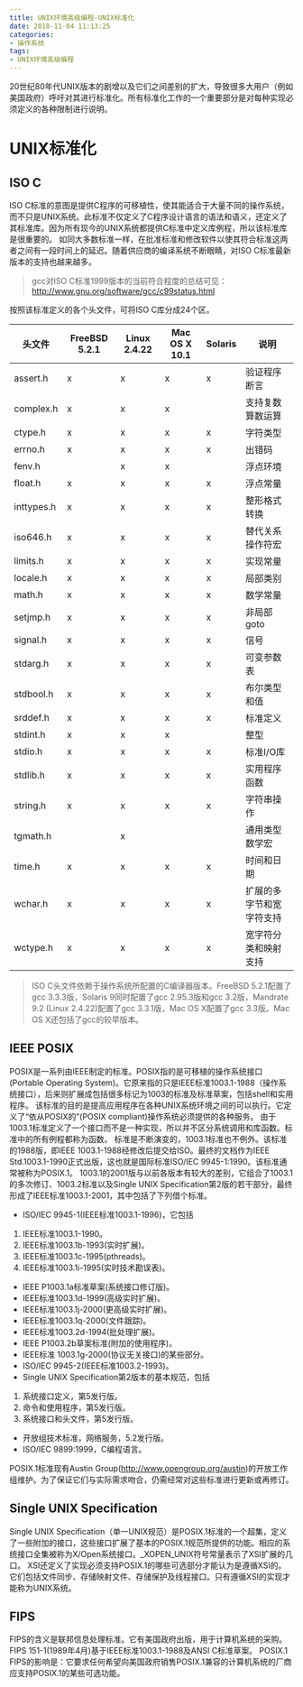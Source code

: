 ```yaml
---
title: UNIX环境高级编程-UNIX标准化
date: 2018-11-04 11:13:25
categories:
- 操作系统
tags:
- UNIX环境高级编程
---
```

20世纪80年代UNIX版本的剧增以及它们之间差别的扩大，导致很多大用户（例如美国政府）呼吁对其进行标准化。所有标准化工作的一个重要部分是对每种实现必须定义的各种限制进行说明。

# UNIX标准化

## ISO C

ISO C标准的意图是提供C程序的可移植性，使其能适合于大量不同的操作系统，而不只是UNIX系统。此标准不仅定义了C程序设计语言的语法和语义，还定义了其标准库。因为所有现今的UNIX系统都提供C标准中定义库例程，所以该标准库是很重要的。
如同大多数标准一样，在批准标准和修改软件以使其符合标准这两者之间有一段时间上的延迟。随着供应商的编译系统不断眼睛，对ISO C标准最新版本的支持也越来越多。
>gcc对ISO C标准1999版本的当前符合程度的总结可见：http://www.gnu.org/software/gcc/c99status.html

按照该标准定义的各个头文件，可将ISO C库分成24个区。

|头文件|FreeBSD 5.2.1|Linux 2.4.22|Mac OS X 10.1|Solaris|说明|
|-|-|-|-|-|-|
|assert.h|x|x|x|x|验证程序断言|
|complex.h|x|x|x||支持复数算数运算|
|ctype.h|x|x|x|x|字符类型|
|errno.h|x|x|x|x|出错码|
|fenv.h||x|x||浮点环境|
|float.h|x|x|x|x|浮点常量|
|inttypes.h|x|x|x|x|整形格式转换|
|iso646.h|x|x|x|x|替代关系操作符宏|
|limits.h|x|x|x|x|实现常量|
|locale.h|x|x|x|x|局部类别|
|math.h|x|x|x|x|数学常量|
|setjmp.h|x|x|x|x|非局部goto|
|signal.h|x|x|x|x|信号|
|stdarg.h|x|x|x|x|可变参数表|
|stdbool.h|x|x|x|x|布尔类型和值|
|srddef.h|x|x|x|x|标准定义|
|stdint.h|x|x|x||整型|
|stdio.h|x|x|x|x|标准I/O库|
|stdlib.h|x|x|x|x|实用程序函数|
|string.h|x|x|x|x|字符串操作|
|tgmath.h||x|||通用类型数学宏|
|time.h|x|x|x|x|时间和日期|
|wchar.h|x|x|x|x|扩展的多字节和宽字符支持|
|wctype.h|x|x|x|x|宽字符分类和映射支持|

>ISO C头文件依赖于操作系统所配置的C编译器版本。FreeBSD 5.2.1配置了gcc 3.3.3版，Solaris 9同时配置了gcc 2.95.3版和gcc 3.2版，Mandrate 9.2 (Linux 2.4.22)配置了gcc 3.3.1版，Mac OS X配置了gcc 3.3版。Mac OS X还包括了gcc的较早版本。

## IEEE POSIX

POSIX是一系列由IEEE制定的标准。POSIX指的是可移植的操作系统接口(Portable Operating System)。它原来指的只是IEEE标准1003.1-1988（操作系统接口），后来则扩展成包括很多标记为1003的标准及标准草案，包括shell和实用程序。
该标准的目的是提高应用程序在各种UNIX系统环境之间的可以执行。它定义了“依从POSIX的”(POSIX compliant)操作系统必须提供的各种服务。
由于1003.1标准定义了一个接口而不是一种实现，所以并不区分系统调用和库函数。标准中的所有例程都称为函数。
标准是不断演变的，1003.1标准也不例外。该标准的1988版，即IEEE 1003.1-1988经修改后提交给ISO。最终的文档作为IEEE Std.1003.1-1990正式出版，这也就是国际标准ISO/IEC 9945-1:1990。该标准通常被称为POSIX.1。
1003.1的2001版与以前各版本有较大的差别，它组合了1003.1的多次修订、1003.2标准以及Single UNIX Specification第2版的若干部分，最终形成了IEEE标准1003.1-2001，其中包括了下列借个标准。

- ISO/IEC 9945-1(IEEE标准1003.1-1996)，它包括

 1. IEEE标准1003.1-1990。
 2. IEEE标准1003.1b-1993(实时扩展)。
 3. IEEE标准1003.1c-1995(pthreads)。
 4. IEEE标准1003.1i-1995(实时技术勘误表)。

- IEEE P1003.1a标准草案(系统接口修订版)。
- IEEE标准1003.1d-1999(高级实时扩展)。
- IEEE标准1003.1j-2000(更高级实时扩展)。
- IEEE标准1003.1q-2000(文件跟踪)。
- IEEE标准1003.2d-1994(批处理扩展)。
- IEEE P1003.2b草案标准(附加的使用程序)。
- IEEE标准 1003.1g-2000(协议无关接口)的某些部分。
- ISO/IEC 9945-2(IEEE标准1003.2-1993)。
- Single UNIX Specification第2版本的基本规范，包括

 1. 系统接口定义，第5发行版。
 2. 命令和使用程序，第5发行版。
 3. 系统接口和头文件，第5发行版。

- 开放组技术标准，网络服务，5.2发行版。
- ISO/IEC 9899:1999，C编程语言。

POSIX.1标准现有Austin Group(http://www.opengroup.org/austin)的开放工作组维护。为了保证它们与实际需求吻合，仍需经常对这些标准进行更新或再修订。

## Single UNIX Specification

Single UNIX Specification（单一UNIX规范）是POSIX.1标准的一个超集，定义了一些附加的接口，这些接口扩展了基本的POSIX.1规范所提供的功能。相应的系统接口全集被称为X/Open系统接口。_XOPEN_UNIX符号常量表示了XSI扩展的几口。
XSI还定义了实现必须支持POSIX.1的哪些可选部分才能认为是遵循XSI的。它们包括文件同步、存储映射文件、存储保护及线程接口。只有遵循XSI的实现才能称为UNIX系统。
## FIPS

FIPS的含义是联邦信息处理标准。它有美国政府出版，用于计算机系统的采购。FIPS 151-1(1989年4月)基于IEEE标准1003.1-1988及ANSI C标准草案。
POSIX.1 FIPS的影响是：它要求任何希望向美国政府销售POSIX.1兼容的计算机系统的厂商应支持POSIX.1的某些可选功能。
